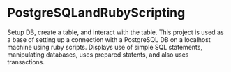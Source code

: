 # PostgreSQLandRubyScripting
Setup DB, create a table, and interact with the table.  This project is used as a base of setting up a connection with a PostgreSQL DB on a localhost machine using ruby scripts.  Displays use of simple SQL statements, manipulating databases, uses prepared statents, and also uses transactions.
